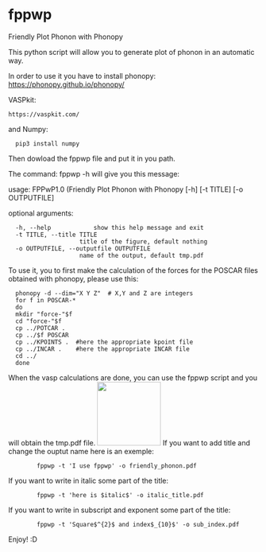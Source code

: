 # fppwp
Friendly Plot Phonon with Phonopy

This python script will allow you to generate plot of phonon in an automatic way.

In order to use it you have to install phonopy:
      https://phonopy.github.io/phonopy/

VASPkit:

    https://vaspkit.com/

and Numpy:

      pip3 install numpy

Then dowload the fppwp file and put it in you path.

The command:
      fppwp -h 
will give you this  message:

usage: FPPwP1.0 (Friendly Plot Phonon with Phonopy [-h] [-t TITLE] [-o OUTPUTFILE]

optional arguments:

      -h, --help            show this help message and exit
      -t TITLE, --title TITLE
                        title of the figure, default nothing
      -o OUTPUTFILE, --outputfile OUTPUTFILE
                        name of the output, default tmp.pdf

To use it, you to first make the calculation of the forces for the POSCAR files obtained with phonopy, please use this:

      phonopy -d --dim="X Y Z"  # X,Y and Z are integers
      for f in POSCAR-*
      do
      mkdir "force-"$f
      cd "force-"$f
      cp ../POTCAR .
      cp ../$f POSCAR
      cp ../KPOINTS .  #here the appropriate kpoint file
      cp ../INCAR .    #here the appropriate INCAR file
      cd ../
      done

When the vasp calculations are done, you can use the fppwp script and you will obtain the tmp.pdf file.
<img src="/main/screen/phonon.png" width="128"/>
If you want to add title and change the ouptut name here is an exemple:

            fppwp -t 'I use fppwp' -o friendly_phonon.pdf
If you want to write in italic some part of the title:

            fppwp -t 'here is $italic$' -o italic_title.pdf
If you want to write in subscript and exponent some part of the title:

            fppwp -t 'Square$^{2}$ and index$_{10}$' -o sub_index.pdf
Enjoy! :D
      
